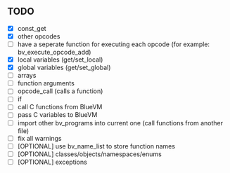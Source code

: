 ## TODO
- [x] const_get
- [x] other opcodes
- [ ] have a seperate function for executing each opcode (for example: bv_execute_opcode_add)
- [x] local variables (get/set_local)
- [x] global variables (get/set_global)
- [ ] arrays
- [ ] function arguments
- [ ] opcode_call (calls a function)
- [ ] if
- [ ] call C functions from BlueVM
- [ ] pass C variables to BlueVM
- [ ] import other bv_programs into current one (call functions from another file)
- [ ] fix all warnings
- [ ] [OPTIONAL] use bv_name_list to store function names
- [ ] [OPTIONAL] classes/objects/namespaces/enums
- [ ] [OPTIONAL] exceptions